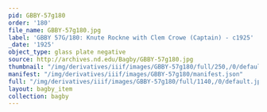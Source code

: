```yaml
---
pid: GBBY-57g180
order: '180'
file_name: GBBY-57g180.jpg
label: 'GBBY 57G/180: Knute Rockne with Clem Crowe (Captain) - c1925'
_date: '1925'
object_type: glass plate negative
source: http://archives.nd.edu/Bagby/GBBY-57g180.jpg
thumbnail: "/img/derivatives/iiif/images/GBBY-57g180/full/250,/0/default.jpg"
manifest: "/img/derivatives/iiif/images/GBBY-57g180/manifest.json"
full: "/img/derivatives/iiif/images/GBBY-57g180/full/1140,/0/default.jpg"
layout: bagby_item
collection: bagby
---
```

